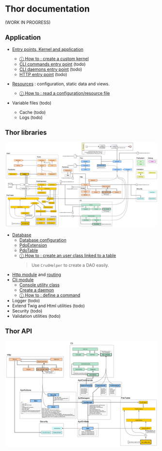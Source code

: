# Thor documentation
(WORK IN PROGRESS)

## Application

- [Entry points, Kernel and application](struct_entries.md)
  - [ⓘ How to : create a custom kernel](struct_entries.md#custom-kernels)
  - [CLI commands entry point](struct_entries.md#cli-entry-point) (todo)
  - [CLI daemons entry point](struct_entries.md#the-daemonscheduler) (todo)
  - [HTTP entry point](struct_entries.md#the-http-entry-point) (todo)

- [Resources](struct_resources.md) : configuration, static data and views.
  - [ⓘ How to : read a configuration/resource file](struct_resources.md#how-to-read-a-yaml-resource-file-)
  
- Variable files (todo)
  - Cache (todo)
  - Logs (todo)

## Thor libraries

![Database module](graphs/ClassModelDescription-Complete.png)

- [Database](thor_database.md)
  - [Database configuration](thor_database.md#database-configuration)
  - [PdoExtension](thor_database.md#pdoextension-public-api)
  - [PdoTable](thor_database.md#pdotable-public-api)
  - [ⓘ How to : create an user class linked to a table](thor_database.md#example--create-a-user-class-linked-to-a-table-in-db)  
    > Use ```CrudHelper``` to create a DAO easily.
- [Http module](thor_http.md) and [routing](thor_routing.md)
- [Cli module](thor_cli.md)
    - [Console utility class](thor_cli.md#console-class-final)
    - [Create a daemon](thor_cli.md#example--create-a-daemon-and-cron-daemonscheduler)
    - [ⓘ How to : define a command](thor_cli.md#how-to-define-a-command-)
- Logger (todo)
- Extend Twig and Html utilities (todo)
- Security (todo)
- Validation utilities (todo)

## Thor API

![Database module](graphs/ApiModelDescription.png)
